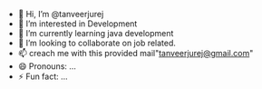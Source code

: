 - 👋 Hi, I’m @tanveerjurej
- 👀 I’m interested in Development
- 🌱 I’m currently learning java development
- 💞️ I’m looking to collaborate on job related.
- 📫 creach me with this provided mail"tanveerjurej@gmail.com"
- 😄 Pronouns: ...
- ⚡ Fun fact: ...

<!---
tanveerjurej/tanveerjurej is a ✨ special ✨ repository because its `README.md` (this file) appears on your GitHub profile.
You can click the Preview link to take a look at your changes.
--->
